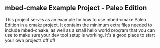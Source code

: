 ## mbed-cmake Example Project - Paleo Edition
This project serves as an example for how to use mbed-cmake Paleo Edition in a cmake project.  It contains the minimum extra files needed to include mbed-cmake, as well as a small hello world program that you can use to make sure your dev tool setup is working.  It's a good place to start your own projects off of!
